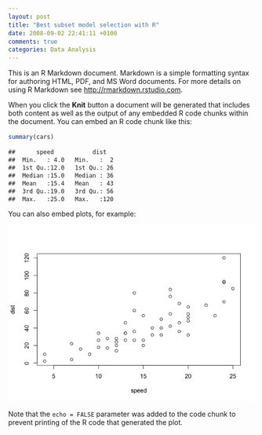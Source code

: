```yaml
---
layout: post
title: "Best subset model selection with R"
date: 2008-09-02 22:41:11 +0100
comments: true
categories: Data Analysis
---
```


This is an R Markdown document. Markdown is a simple formatting syntax for authoring HTML, PDF, and MS Word documents. For more details on using R Markdown see <http://rmarkdown.rstudio.com>.

When you click the **Knit** button a document will be generated that includes both content as well as the output of any embedded R code chunks within the document. You can embed an R code chunk like this:


```r
summary(cars)
```

```
##      speed           dist    
##  Min.   : 4.0   Min.   :  2  
##  1st Qu.:12.0   1st Qu.: 26  
##  Median :15.0   Median : 36  
##  Mean   :15.4   Mean   : 43  
##  3rd Qu.:19.0   3rd Qu.: 56  
##  Max.   :25.0   Max.   :120
```

You can also embed plots, for example:

![plot of chunk unnamed-chunk-2](./2014-09-27-best-subset-model-selection-with-R_files/figure-html/unnamed-chunk-2.png) 

Note that the `echo = FALSE` parameter was added to the code chunk to prevent printing of the R code that generated the plot.
